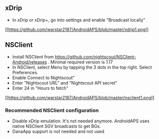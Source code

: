 ## xDrip
* In xDrip or xDrip+, go into settings and enable "Broadcast locally"

[[https://github.com/warstar2187/AndroidAPS/blob/master/xdrip1.png]]

## NSClient
* Install NSClient from https://github.com/nightscout/NSClient-Android/releases . Minimal required version is 1.17
* In NSClient, select Menu by tapping the 3 dots in the top right. Select Preferences.
* Enable Connect to Nightscout"
* Enter "Nightscout URL" and "Nightscout API secret"
* Enter 24 in "Hours to fetch"

[[https://github.com/warstar2187/AndroidAPS/blob/master/nsclient1.png]]

### Recommended NSClient configuration
 * Disable xDrip emulation. It's not needed anymore. AndroidAPS uses native NSClient SGV broadcasts to get BGs.
 * DanaApp support is not needed and not used